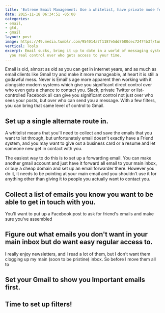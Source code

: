 ```yaml
---
title: 'Extreme Email Management: Use a whitelist, have private mode for Gmail'
date: 2015-11-18 06:34:51 -05:00
categories:
- email,
- gtd,
- gmail
layout: post
image: https://49.media.tumblr.com/954014a7f1187e5dd7680dec72474b3f/tumblr_nte7cc5vaH1qzocgko1_400.gif
vertical: Tools
excerpt: Email sucks, bring it up to date in a world of messaging systems which give
  you real control over who gets access to your time.
---
```


Email is old, almost as old as you can get in internet years, and as much as email clients like Gmail try and make it more manageable, at heart it is still a godawful mess. Never is Email's age more apparent then working with it alongside modern systems which give you significant direct control over who even gets a chance to contact you. Slack, private Twitter or list-controlled Facebook all can give you significant control not just over who sees your posts, but over who can send you a message. With a few filters, you can bring that same level of control to Gmail.

## Set up a single alternate route in.

A whitelist means that you'll need to collect and save the emails that you want to let through, but unfortunately email doesn't exactly have a Friend system, and you may want to give out a business card or a resume and let someone new get in contact with you.

The easiest way to do this is to set up a forwarding email. You can make another gmail account and just have it forward all email to your main inbox, or buy a cheap domain and set up an email forwarder there. However you do it, it needs to be pointing at your main email and you shouldn't use it for anything other than giving it to people you actually want to contact you.

## Collect a list of emails you know you want to be able to get in touch with you.

You'll want to put up a Facebook post to ask for friend's emails and make sure you've assembled

## Figure out what emails you don't want in your main inbox but do want easy regular access to.

I really enjoy newsletters, and I read a lot of them, but I don't want them clogging up my main (soon to be pristine) inbox. So before I move them all to

## Set your Gmail to show you Important emails first.

## Time to set up filters!
